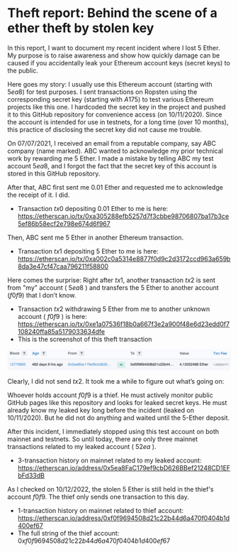 Theft report: Behind the scene of a ether theft by stolen key
===

In this report, I want to document my recent incident where I lost $5$ Ether. My purpose is to raise awareness and show how quickly damage can be caused if you accidentally leak your Ethereum account keys (secret keys) to the public.

Here goes my story: I usually use this Ethereum account (starting with $5ea8$) for test purposes. I sent transactions on Ropsten using the corresponding secret key (starting with $A175$) to test various Ethereum projects like this one. I hardcoded the secret key in the project and pushed it to this GitHub repository for convenience access (on 10/11/2020). Since the account is intended for use in testnets, for a long time (over 10 months), this practice of disclosing the secret key did not cause me trouble. 

On 07/07/2021, I received an email from a reputable company, say ABC company (name marked). ABC wanted to acknowledge my prior technical work by rewarding me 5 Ether. I made a mistake by telling ABC my test account $5ea8$, and I forgot the fact that the secret key of this account is stored in this GitHub repository.

After that, ABC first sent me 0.01 Ether and requested me to acknowledge the receipt of it. I did. 

- Transaction $tx0$ depositing 0.01 Ether to me is here: https://etherscan.io/tx/0xa305288efb5257d7f3cbbe98706807ba17b3ce5ef86b58ecf2e798e674d6f967 

Then, ABC sent me 5 Ether in another Ethereum transaction. 

- Transaction $tx1$  depositing 5 Ether to me is here: https://etherscan.io/tx/0xa002c0a5314e8877f0d9c2d3172ccd963a659b8da3e47cf47caa796211f58800 

Here comes the surprise: Right after $tx1$, another transaction $tx2$ is sent from "my" account ( $5ea8$ ) and transfers the 5 Ether to another account ($f0f9$) that I don’t know. 

- Transaction $tx2$ withdrawing 5 Ether from me to another unknown account ( $f0f9$ ) is here: https://etherscan.io/tx/0xe1a07536f18b0a667f3e2a900f48e6d23edd0f7108240ffa85a5179033634dfe 
- This is the screenshot of this theft transaction

![Theft transaction](theft_tx.png)

Clearly, I did not send $tx2$. It took me a while to figure out what’s going on:

Whoever holds account $f0f9$ is a thief. He must actively monitor public GitHub pages like this repository and looks for leaked secret keys. He must already know my leaked key long before the incident (leaked on 10/11/2020). But he did not do anything and waited until the 5-Ether deposit. 

After this incident, I immediately stopped using this test account on both mainnet and testnets. So until today, there are only three mainnet transactions related to my leaked account ( $52ea$ ).

- 3-transaction history on mainnet related to my leaked account: https://etherscan.io/address/0x5ea8FaC179ef9cbD626BBef21248CD1EFbFd33dB 

As I checked on 10/12/2022, the stolen 5 Ether is still held in the thief's account $f0f9$. The thief only sends one transaction to this day.

- 1-transaction history on mainnet related to thief account: https://etherscan.io/address/0xf0f9694508d21c22b44d6a470f0404b1d400ef67 
- The full string of the thief account: $0xf0f9694508d21c22b44d6a470f0404b1d400ef67$
